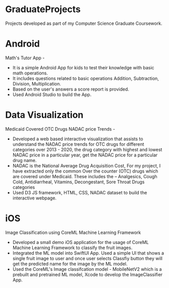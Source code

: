 # GraduateProjects

Projects developed as part of my Computer Science Graduate Coursework.

# Android
Math's Tutor App - 
- It is a simple Android App for kids to test their knowledge with basic math operations. 
- It includes questions related to basic operations Addition, Subtraction, Division, Multiplication.
- Based on the user's answers a score report is provided.
- Used Android Studio to build the App.

# Data Visualization
Medicaid Covered OTC Drugs NADAC price Trends -
- Developed a web based interactive visualization that assists to understand the NADAC price trends for OTC drugs for different categories over 2013 - 2020, the       drug category with highest and lowest NADAC price in a particular year, get the NADAC price for a particular drug name.
- NADAC is the National Average Drug Acquisition Cost, For my project, I have extracted only the common Over the counter (OTC) drugs which
  are covered under Medicaid. These includes the – Analgesics, Cough Cold, Antidiarrheal, Vitamins, Decongestant, Sore Throat Drugs categories
- Used D3 JS framework, HTML, CSS, NADAC dataset to build the interactive webpage.

# iOS
Image Classification using CoreML Machine Learning Framework
- Developed a small demo iOS application for the usage of CoreML Machine Learning Framework to classify the fruit images.
- Integrated the ML model into SwiftUI App. Used a simple UI that shows a single fruit image to user and once user selects Classfiy button they will get the           predicted name for the image by the ML model. 
- Used the CoreML's Image classifcation model - MobileNetV2 which is a  prebuilt and pretrained ML model, Xcode to develop the ImageClassifier App.
